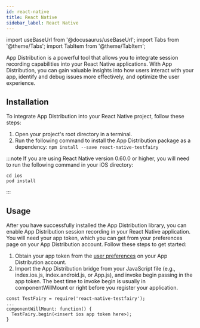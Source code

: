```yaml
---
id: react-native
title: React Native
sidebar_label: React Native
---
```


import useBaseUrl from '@docusaurus/useBaseUrl';
import Tabs from '@theme/Tabs';
import TabItem from '@theme/TabItem';

App Distribution is a powerful tool that allows you to integrate session recording capabilities into your React Native applications. With App Distribution, you can gain valuable insights into how users interact with your app, identify and debug issues more effectively, and optimize the user experience.

## Installation

To integrate App Distribution into your React Native project, follow these steps:

1. Open your project's root directory in a terminal.
2. Run the following command to install the App Distribution package as a dependency:
 `npm install --save react-native-testfairy`

:::note
If you are using React Native version 0.60.0 or higher, you will need to run the following command in your iOS directory:

```
cd ios
pod install
```
:::

## Usage

After you have successfully installed the App Distribution library, you can enable App Distribution session recording in your React Native application. You will need your app token, which you can get from your preferences page on your App Distribution account. Follow these steps to get started:

1. Obtain your app token from the [user preferences](https://app.testfairy.com/settings/) on your App Distribution account.
2.  Import the App Distribution bridge from your JavaScript file (e.g., index.ios.js, index.android.js, or App.js), and invoke begin passing in the app token. The best time to invoke begin is usually in componentWillMount or right before you register your application.

```
const TestFairy = require('react-native-testfairy');
...
componentWillMount: function() {
  TestFairy.begin(<insert ios app token here>);
}
```
